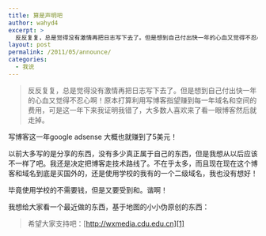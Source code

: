 ```yaml
---
title: 算是声明吧
author: wahyd4
excerpt: >
  反反复复，总是觉得没有激情再把日志写下去了。但是想到自己付出快一年的心血又觉得不忍心啊！原本打算利用写博客指望赚到每一年域名和空间的费用，可是这一年下来我证明我错了，大多数人喜欢来了看一眼博客然后就走掉。
layout: post
permalink: /2011/05/announce/
categories:
  - 我说
---
```

> 反反复复，总是觉得没有激情再把日志写下去了。但是想到自己付出快一年的心血又觉得不忍心啊！原本打算利用写博客指望赚到每一年域名和空间的费用，可是这一年下来我证明我错了，大多数人喜欢来了看一眼博客然后就走掉。

写博客这一年google adsense 大概也就赚到了5美元！

以前大多写的是分享的东西，没有多少真正属于自己的东西，但是我想从以后应该不一样了吧。我还是决定把博客走技术路线了。不在乎太多，而且现在现在这个博客和域名到底是买国外的，还是使用学校的我有的一个二级域名，我也没有想好！

毕竟使用学校的不需要钱，但是又要受到和。谐啊！

我想给大家看一个最近做的东西，基于地图的小小伪原创的东西：

> 希望大家支持吧：[http://wxmedia.cdu.edu.cn][1]

 [1]: http://wxmedia.cdu.edu.cn/